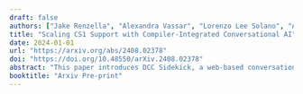 ```yaml
---
draft: false
authors: ["Jake Renzella", "Alexandra Vassar", "Lorenzo Lee Solano", "Andrew Taylor"]
title: "Scaling CS1 Support with Compiler-Integrated Conversational AI"
date: 2024-01-01
url: "https://arxiv.org/abs/2408.02378"
doi: "https://doi.org/10.48550/arXiv.2408.02378"
abstract: "This paper introduces DCC Sidekick, a web-based conversational AI tool that enhances an existing LLM-powered C/C++ compiler by generating educational programming error explanations. The tool seamlessly combines code display, compile- and run-time error messages, and stack frame read-outs alongside an AI interface, leveraging compiler error context for improved explanations. We analyse usage data from a large Australian CS1 course, where 959 students engaged in 11,222 DCC Sidekick sessions, resulting in 17,982 error explanations over seven weeks. Notably, over 50% of interactions occurred outside business hours, underscoring the tool's value as an always-available resource. Our findings reveal strong adoption of AI-assisted debugging tools, demonstrating their scalability in supporting extensive CS1 courses. We provide implementation insights and recommendations for educators seeking to incorporate AI tools with appropriate pedagogical safeguards."
booktitle: "Arxiv Pre-print"
---
```

